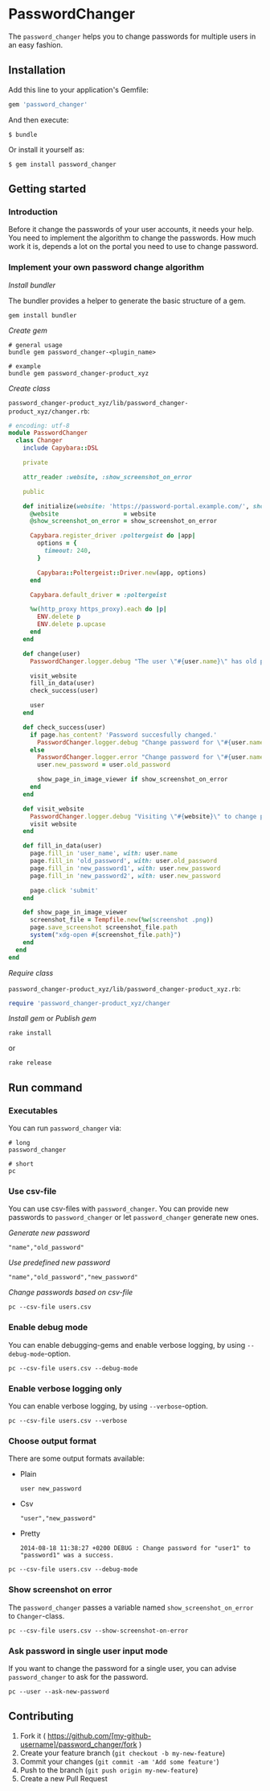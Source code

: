 # PasswordChanger

The `password_changer` helps you to change passwords for multiple users in an
easy fashion.

## Installation

Add this line to your application's Gemfile:

```ruby
gem 'password_changer'
```

And then execute:

    $ bundle

Or install it yourself as:

    $ gem install password_changer

## Getting started

### Introduction

Before it change the passwords of your user accounts, it needs your help. You
need to implement the algorithm to change the passwords. How much work it is,
depends a lot on the portal you need to use to change password.

### Implement your own password change algorithm

*Install bundler*

The bundler provides a helper to generate the basic structure of a gem.

```
gem install bundler
```

*Create gem*

```
# general usage
bundle gem password_changer-<plugin_name>

# example
bundle gem password_changer-product_xyz
```

*Create class*

`password_changer-product_xyz/lib/password_changer-product_xyz/changer.rb`:

```ruby
# encoding: utf-8
module PasswordChanger
  class Changer
    include Capybara::DSL

    private

    attr_reader :website, :show_screenshot_on_error

    public

    def initialize(website: 'https://password-portal.example.com/', show_screenshot_on_error: true)
      @website                  = website
      @show_screenshot_on_error = show_screenshot_on_error

      Capybara.register_driver :poltergeist do |app|
        options = {
          timeout: 240,
        }

        Capybara::Poltergeist::Driver.new(app, options)
      end

      Capybara.default_driver = :poltergeist

      %w(http_proxy https_proxy).each do |p|
        ENV.delete p
        ENV.delete p.upcase
      end
    end

    def change(user)
      PasswordChanger.logger.debug "The user \"#{user.name}\" has old password \"#{user.old_password}\" and new password \"#{user.new_password}\"."

      visit_website
      fill_in_data(user)
      check_success(user)

      user
    end

    def check_success(user)
      if page.has_content? 'Password succesfully changed.'
        PasswordChanger.logger.debug "Change password for \"#{user.name}\" to \"#{user.new_password}\" was a success."
      else
        PasswordChanger.logger.error "Change password for \"#{user.name}\" to \"#{user.new_password}\" failed. Old password was \"#{user.old_password}\"."
        user.new_password = user.old_password

        show_page_in_image_viewer if show_screenshot_on_error
      end
    end

    def visit_website
      PasswordChanger.logger.debug "Visiting \"#{website}\" to change password"
      visit website
    end

    def fill_in_data(user)
      page.fill_in 'user_name', with: user.name
      page.fill_in 'old_password', with: user.old_password
      page.fill_in 'new_password1', with: user.new_password
      page.fill_in 'new_password2', with: user.new_password

      page.click 'submit'
    end

    def show_page_in_image_viewer
      screenshot_file = Tempfile.new(%w(screenshot .png))
      page.save_screenshot screenshot_file.path
      system("xdg-open #{screenshot_file.path}")
    end
  end
end
```

*Require class*

`password_changer-product_xyz/lib/password_changer-product_xyz.rb`:

```ruby
require 'password_changer-product_xyz/changer
```

*Install gem* or *Publish gem*

```
rake install
```

or

```
rake release
```

## Run command

###  Executables

You can run `password_changer` via:

```
# long
password_changer

# short
pc
```

### Use csv-file

You can use csv-files with `password_changer`. You can provide new passwords to
`password_changer` or let `password_changer` generate new ones.

*Generate new password*

```
"name","old_password"
```

*Use predefined new password*
```
"name","old_password","new_password"
```

*Change passwords based on csv-file*

```
pc --csv-file users.csv
```

### Enable debug mode

You can enable debugging-gems and enable verbose logging, by using `--debug-mode`-option.

```
pc --csv-file users.csv --debug-mode
```

### Enable verbose logging only

You can enable verbose logging, by using `--verbose`-option.

```
pc --csv-file users.csv --verbose
```

### Choose output format

There are some output formats available:

* Plain

  ```
  user new_password
  ```

* Csv

  ```
  "user","new_password"
  ```

* Pretty

  ```
  2014-08-18 11:38:27 +0200 DEBUG : Change password for "user1" to "password1" was a success.
  ```

```
pc --csv-file users.csv --debug-mode
```

### Show screenshot on error

The `password_changer` passes a variable named `show_screenshot_on_error` to
`Changer`-class.

```
pc --csv-file users.csv --show-screenshot-on-error
```

### Ask password in single user input mode

If you want to change the password for a single user, you can advise
`password_changer` to ask for the password.

```
pc --user --ask-new-password
```

## Contributing

1. Fork it ( https://github.com/[my-github-username]/password_changer/fork )
2. Create your feature branch (`git checkout -b my-new-feature`)
3. Commit your changes (`git commit -am 'Add some feature'`)
4. Push to the branch (`git push origin my-new-feature`)
5. Create a new Pull Request
